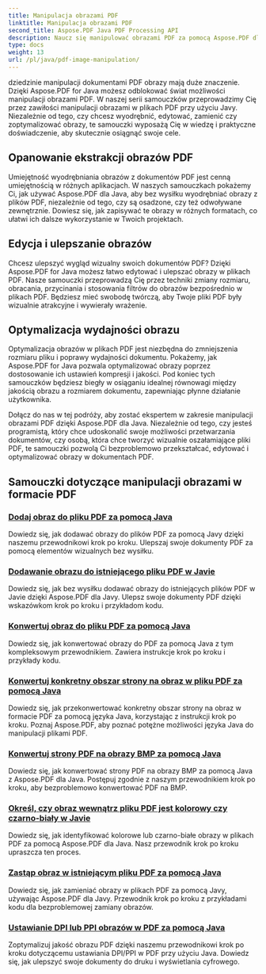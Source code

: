 ```yaml
---
title: Manipulacja obrazami PDF
linktitle: Manipulacja obrazami PDF
second_title: Aspose.PDF Java PDF Processing API
description: Naucz się manipulować obrazami PDF za pomocą Aspose.PDF dla Java. Przekształcaj, edytuj i optymalizuj obrazy w dokumentach PDF bez wysiłku.
type: docs
weight: 13
url: /pl/java/pdf-image-manipulation/
---
```


dziedzinie manipulacji dokumentami PDF obrazy mają duże znaczenie. Dzięki Aspose.PDF for Java możesz odblokować świat możliwości manipulacji obrazami PDF. W naszej serii samouczków przeprowadzimy Cię przez zawiłości manipulacji obrazami w plikach PDF przy użyciu Javy. Niezależnie od tego, czy chcesz wyodrębnić, edytować, zamienić czy zoptymalizować obrazy, te samouczki wyposażą Cię w wiedzę i praktyczne doświadczenie, aby skutecznie osiągnąć swoje cele.

## Opanowanie ekstrakcji obrazów PDF

Umiejętność wyodrębniania obrazów z dokumentów PDF jest cenną umiejętnością w różnych aplikacjach. W naszych samouczkach pokażemy Ci, jak używać Aspose.PDF dla Java, aby bez wysiłku wyodrębniać obrazy z plików PDF, niezależnie od tego, czy są osadzone, czy też odwoływane zewnętrznie. Dowiesz się, jak zapisywać te obrazy w różnych formatach, co ułatwi ich dalsze wykorzystanie w Twoich projektach.

## Edycja i ulepszanie obrazów

Chcesz ulepszyć wygląd wizualny swoich dokumentów PDF? Dzięki Aspose.PDF for Java możesz łatwo edytować i ulepszać obrazy w plikach PDF. Nasze samouczki przeprowadzą Cię przez techniki zmiany rozmiaru, obracania, przycinania i stosowania filtrów do obrazów bezpośrednio w plikach PDF. Będziesz mieć swobodę twórczą, aby Twoje pliki PDF były wizualnie atrakcyjne i wywierały wrażenie.

## Optymalizacja wydajności obrazu

Optymalizacja obrazów w plikach PDF jest niezbędna do zmniejszenia rozmiaru pliku i poprawy wydajności dokumentu. Pokażemy, jak Aspose.PDF for Java pozwala optymalizować obrazy poprzez dostosowanie ich ustawień kompresji i jakości. Pod koniec tych samouczków będziesz biegły w osiąganiu idealnej równowagi między jakością obrazu a rozmiarem dokumentu, zapewniając płynne działanie użytkownika.

Dołącz do nas w tej podróży, aby zostać ekspertem w zakresie manipulacji obrazami PDF dzięki Aspose.PDF dla Java. Niezależnie od tego, czy jesteś programistą, który chce udoskonalić swoje możliwości przetwarzania dokumentów, czy osobą, która chce tworzyć wizualnie oszałamiające pliki PDF, te samouczki pozwolą Ci bezproblemowo przekształcać, edytować i optymalizować obrazy w dokumentach PDF.

## Samouczki dotyczące manipulacji obrazami w formacie PDF
### [Dodaj obraz do pliku PDF za pomocą Java](./add-image-to-pdf-using-java/)
Dowiedz się, jak dodawać obrazy do plików PDF za pomocą Javy dzięki naszemu przewodnikowi krok po kroku. Ulepszaj swoje dokumenty PDF za pomocą elementów wizualnych bez wysiłku.
### [Dodawanie obrazu do istniejącego pliku PDF w Javie](./add-image-to-an-existing-pdf-file-in-java/)
Dowiedz się, jak bez wysiłku dodawać obrazy do istniejących plików PDF w Javie dzięki Aspose.PDF dla Javy. Ulepsz swoje dokumenty PDF dzięki wskazówkom krok po kroku i przykładom kodu.
### [Konwertuj obraz do pliku PDF za pomocą Java](./convert-an-image-to-pdf-using-java/)
Dowiedz się, jak konwertować obrazy do PDF za pomocą Java z tym kompleksowym przewodnikiem. Zawiera instrukcje krok po kroku i przykłady kodu.
### [Konwertuj konkretny obszar strony na obraz w pliku PDF za pomocą Java](./convert-particular-page-region-to-image-in-pdf-using-java/)
Dowiedz się, jak przekonwertować konkretny obszar strony na obraz w formacie PDF za pomocą języka Java, korzystając z instrukcji krok po kroku. Poznaj Aspose.PDF, aby poznać potężne możliwości języka Java do manipulacji plikami PDF.
### [Konwertuj strony PDF na obrazy BMP za pomocą Java](./convert-pdf-pages-to-bmp-image-using-java/)
Dowiedz się, jak konwertować strony PDF na obrazy BMP za pomocą Java z Aspose.PDF dla Java. Postępuj zgodnie z naszym przewodnikiem krok po kroku, aby bezproblemowo konwertować PDF na BMP.
### [Określ, czy obraz wewnątrz pliku PDF jest kolorowy czy czarno-biały w Javie](./identify-if-image-inside-pdf-is-colored-or-black-and-white-in-java/)
Dowiedz się, jak identyfikować kolorowe lub czarno-białe obrazy w plikach PDF za pomocą Aspose.PDF dla Java. Nasz przewodnik krok po kroku upraszcza ten proces.
### [Zastąp obraz w istniejącym pliku PDF za pomocą Java](./replace-image-in-existing-pdf-file-using-java/)
Dowiedz się, jak zamieniać obrazy w plikach PDF za pomocą Javy, używając Aspose.PDF dla Javy. Przewodnik krok po kroku z przykładami kodu dla bezproblemowej zamiany obrazów.
### [Ustawianie DPI lub PPI obrazów w PDF za pomocą Java](./setting-dpi-or-ppi-of-images-in-pdf-using-java/)
Zoptymalizuj jakość obrazu PDF dzięki naszemu przewodnikowi krok po kroku dotyczącemu ustawiania DPI/PPI w PDF przy użyciu Java. Dowiedz się, jak ulepszyć swoje dokumenty do druku i wyświetlania cyfrowego.
